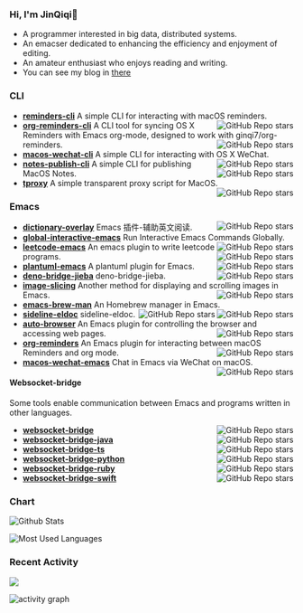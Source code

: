 ### Hi, I'm JinQiqi👋

<!--
**ginqi7/ginqi7** is a ✨ _special_ ✨ repository because its `README.md` (this file) appears on your GitHub profile.


-->

- A programmer interested in big data, distributed systems.
- An emacser dedicated to enhancing the efficiency and enjoyment of editing.
- An amateur enthusiast who enjoys reading and writing.
- You can see my blog in [there](https://qiqijin.com/)

### CLI
- **[reminders-cli](https://github.com/ginqi7/reminders-cli)** A simple CLI for interacting with macOS reminders. <img align="right" alt="GitHub Repo stars" src="https://img.shields.io/github/stars/ginqi7/reminders-cli?style=social">
- **[org-reminders-cli](https://github.com/ginqi7/org-reminders-cli)** A CLI tool for syncing OS X Reminders with Emacs org-mode, designed to work with ginqi7/org-reminders. <img align="right" alt="GitHub Repo stars" src="https://img.shields.io/github/stars/ginqi7/org-reminders-cli?style=social">
- **[macos-wechat-cli](https://github.com/ginqi7/macos-wechat-cli)** A simple CLI for interacting with OS X WeChat.<img align="right" alt="GitHub Repo stars" src="https://img.shields.io/github/stars/ginqi7/macos-wechat-cli?style=social">
- **[notes-publish-cli](https://github.com/ginqi7/notes-publish-cli)** A simple CLI for publishing MacOS Notes.<img align="right" alt="GitHub Repo stars" src="https://img.shields.io/github/stars/ginqi7/notes-publish-cli?style=social">
- **[tproxy](https://github.com/ginqi7/tproxy)** A simple transparent proxy script for MacOS.<img align="right" alt="GitHub Repo stars" src="https://img.shields.io/github/stars/ginqi7/tproxy?style=social">


### Emacs
- **[dictionary-overlay](https://github.com/ginqi7/dictionary-overlay)** Emacs 插件-辅助英文阅读. <img align="right" alt="GitHub Repo stars" src="https://img.shields.io/github/stars/ginqi7/dictionary-overlay?style=social">
- **[global-interactive-emacs](https://github.com/ginqi7/global-interactive-emacs)** Run Interactive Emacs Commands Globally. <img align="right" alt="GitHub Repo stars" src="https://img.shields.io/github/stars/ginqi7/global-interactive-emacs?style=social">
- **[leetcode-emacs](https://github.com/ginqi7/leetcode-emacs)** An emacs plugin to write leetcode programs. <img align="right" alt="GitHub Repo stars" src="https://img.shields.io/github/stars/ginqi7/leetcode-emacs?style=social">
- **[plantuml-emacs](https://github.com/ginqi7/plantuml-emacs)** A plantuml plugin for Emacs. <img align="right" alt="GitHub Repo stars" src="https://img.shields.io/github/stars/ginqi7/plantuml-emacs?style=social">
- **[deno-bridge-jieba](https://github.com/ginqi7/deno-bridge-jieba)** deno-bridge-jieba. <img align="right" alt="GitHub Repo stars" src="https://img.shields.io/github/stars/ginqi7/deno-bridge-jieba?style=social">
- **[image-slicing](https://github.com/ginqi7/image-slicing)** Another method for displaying and scrolling images in Emacs. <img align="right" alt="GitHub Repo stars" src="https://img.shields.io/github/stars/ginqi7/image-slicing?style=social">
- **[emacs-brew-man](https://github.com/ginqi7/emacs-brew-man)** An Homebrew manager in Emacs. <img align="right" alt="GitHub Repo stars" src="https://img.shields.io/github/stars/ginqi7/emacs-brew-man?style=social">
- **[sideline-eldoc](https://github.com/ginqi7/sideline-eldoc)** sideline-eldoc. <img align="right" alt="GitHub Repo stars" src="https://img.shields.io/github/stars/ginqi7/sideline-eldoc?style=social">
- **[auto-browser](https://github.com/ginqi7/auto-browser)** An Emacs plugin for controlling the browser and accessing web pages. <img align="right" alt="GitHub Repo stars" src="https://img.shields.io/github/stars/ginqi7/auto-browser?style=social">
- **[org-reminders](https://github.com/ginqi7/org-reminders)** An Emacs plugin for interacting between macOS Reminders and org mode. <img align="right" alt="GitHub Repo stars" src="https://img.shields.io/github/stars/ginqi7/org-reminders?style=social">
- **[macos-wechat-emacs](https://github.com/ginqi7/macos-wechat-emacs)** Chat in Emacs via WeChat on macOS. <img align="right" alt="GitHub Repo stars" src="https://img.shields.io/github/stars/ginqi7/macos-wechat-emacs?style=social">

#### Websocket-bridge
Some tools enable communication between Emacs and programs written in other languages.

- **[websocket-bridge](https://github.com/ginqi7/websocket-bridge)** <img align="right" alt="GitHub Repo stars" src="https://img.shields.io/github/stars/ginqi7/websocket-bridge?style=social">
- **[websocket-bridge-java](https://github.com/ginqi7/websocket-bridge-java)** <img align="right" alt="GitHub Repo stars" src="https://img.shields.io/github/stars/ginqi7/websocket-bridge-java?style=social">
- **[websocket-bridge-ts](https://github.com/ginqi7/websocket-bridge-ts)** <img align="right" alt="GitHub Repo stars" src="https://img.shields.io/github/stars/ginqi7/websocket-bridge-ts?style=social">
- **[websocket-bridge-python](https://github.com/ginqi7/websocket-bridge-python)** <img align="right" alt="GitHub Repo stars" src="https://img.shields.io/github/stars/ginqi7/websocket-bridge-python?style=social">
- **[websocket-bridge-ruby](https://github.com/ginqi7/websocket-bridge-ruby)** <img align="right" alt="GitHub Repo stars" src="https://img.shields.io/github/stars/ginqi7/websocket-bridge-ruby?style=social">
- **[websocket-bridge-swift](https://github.com/ginqi7/websocket-bridge-swift)** <img align="right" alt="GitHub Repo stars" src="https://img.shields.io/github/stars/ginqi7/websocket-bridge-swift?style=social">

### Chart
![Github Stats](https://github-readme-stats.vercel.app/api?username=ginqi7&count_private=true&show_icons=true&include_all_commits=true)

![Most Used Languages](https://github-readme-stats.vercel.app/api/top-langs/?username=ginqi7&layout=compact&langs_count=100&hide=HTML,TeX,Roff,Makefile,CSS,Gherkin,PHP,Perl)

### Recent Activity

![](https://github-profile-summary-cards.vercel.app/api/cards/profile-details?username=ginqi7&theme=vue)

![activity graph](https://github-readme-activity-graph.vercel.app/graph?username=ginqi7&theme=github-light&hide_border=true)
